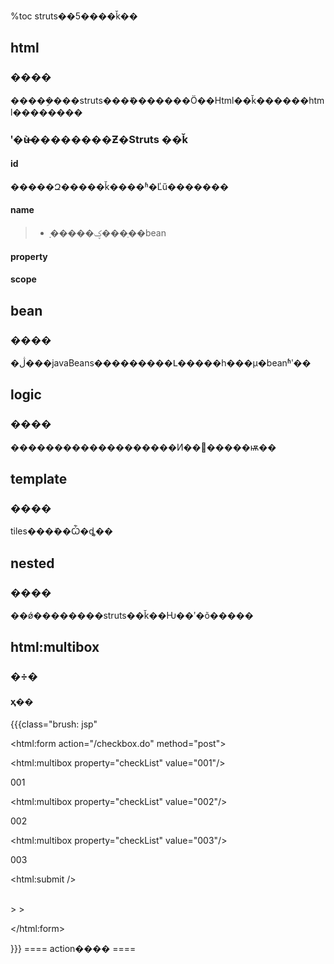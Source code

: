 %toc
struts��5����ǩ��
## html ##
### ���� ###
�����ܹ���struts���ܺ�������Ӧ��Html��ǩ������html��������
### ʹ�ù̶��������Ƶ�Struts ��ǩ ###
#### id ####
�����Զ�����ǩ����ʱ�Ľű�������
#### name ####
> - ָ�����ؼ���ֵ��bean
#### property ####
#### scope ####
## bean ##
### ���� ###
�ڷ���javaBeans���������Լ�����һ���µ�beanʱʹ��
## logic ##
### ���� ###
�������������������Ͷ��󼯲�����ѭ��
## template ##
### ���� ###
tiles���ܰ��Ѽ�ȡ��
## nested ##
### ���� ###
��ǿ��������struts��ǩ��Ƕ��ʹ�õ�����
## html:multibox ##
### �÷� ###
#### ҳ�� ####
{{{class="brush: jsp"
> 

&lt;html:form action="/checkbox.do" method="post"&gt;


> > 

&lt;html:multibox property="checkList" value="001"/&gt;

001<br />
> > 

&lt;html:multibox property="checkList" value="002"/&gt;

002<br />
> > 

&lt;html:multibox property="checkList" value="003"/&gt;

003<br />
> > 

&lt;html:submit /&gt;

<br />
> > 

&lt;/html:form&gt;

}}}
==== action���� ====

```